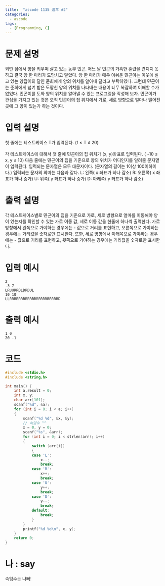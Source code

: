 ```yaml
---
title:  "ascode 1135 追羊 #2"
categories:
  - ascode
tags:
  - [Programming, C]
---
```

# 문제 설명
외딴 섬에서 양을 키우며 살고 있는 농부 민곤. 어느 날 민곤의 가혹한 훈련을 견디지 못하고 결국 양 한 마리가 도망치고 말았다. 양 한 마리가 매우 아쉬운 민곤이는 이웃에 살고 있는 양잡이의 달인 준희에게 양의 위치를 알아내 달라고 부탁하였다. 그런데 민곤이는 준희에게 넘겨 받은 도망친 양의 위치를 나타내는 내용이 너무 복잡하여 이해할 수가 없었다. 민곤이를 도와 양의 위치를 알아낼 수 있는 프로그램을 작성해 보자. 민곤이가 관심을 가지고 있는 것은 오직 민곤이의 집 위치에서 가로, 세로 방향으로 얼마나 떨어진 곳에 그 양이 있는가 하는 것이다.
# 입력 설명
첫 줄에는 테스트케이스 T가 입력된다. (1 ≤ T ≤ 20) 
<br>
<br>
각 테스트케이스에 대해서 첫 줄에 민곤이의 집 위치가 (x, y)좌표로 입력된다. ( -10 ≤ x, y ≤ 10) 다음 줄에는 민곤이의 집을 기준으로 양의 위치가 어디인지를 알려줄 문자열이 입력된다. 입력되는 문자열은 모두 대문자이다. (문자열의 길이는 1이상 100이하이다.) 입력되는 문자의 의미는 다음과 같다. L: 왼쪽( x 좌표가 하나 감소) R: 오른쪽( x 좌표가 하나 증가) U: 위쪽( y 좌표가 하나 증가) D: 아래쪽( y 좌표가 하나 감소)

# 출력 설명
각 테스트케이스별로 민곤이의 집을 기준으로 가로, 세로 방향으로 얼마를 이동해야 양이 있는지를 확인할 수 있는 가로 이동 값, 세로 이동 값을 한줄에 하나씩 출력한다.  가로 방향에서 왼쪽으로 가야하는 경우에는 - 값으로 거리를 표현하고, 오른쪽으로 가야하는 경우에는 거리값을 숫자로만 표시한다. 또한, 세로 방향에서 아래쪽으로 가야하는 경우에는 - 값으로 거리를 표현하고, 윗쪽으로 가야하는 경우에는 거리값을 숫자로만 표시한다. 
# 입력 예시
```
2
-3 7
LRUURRDLDRDUL
10 10
LLRRRRRRRRRRRRRRRRRRRRRRD

```
# 출력 예시
```
1 0
20 -1
```
# 코드

```c
#include <stdio.h>
#include <string.h>

int main() {
    int a,result = 0;
    int x, y;
    char arr[101];
    scanf("%d", &a);
    for (int i = 0; i < a; i++)
    {
        scanf("%d %d", &x, &y);
        // 속임수 ^^
        x = 0, y = 0;
        scanf("%s", &arr);
        for (int i = 0; i < strlen(arr); i++)
        {
            switch (arr[i])
            {
            case 'L':
                x--;
                break;
            case 'R':
                x++;
                break;
            case 'U':
                y++;
                break;
            case 'D':
                y--;
                break;
            default:
                break;
            }
        }
        printf("%d %d\n", x, y);
    }
    return 0;
}
```

# 나 : say
속임수는 나빠!
